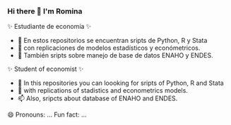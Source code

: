 ### Hi there 👋 I'm Romina 

✨ Estudiante de economía ✨

- 🔭 En estos repositorios se encuentran sripts de Python, R y Stata
- 🌱 con replicaciones de modelos estadísticos y económetricos. 
- 👯 También sripts sobre manejo de base de datos ENAHO y ENDES.

✨ Student of economist  ✨

- 🤔 In this repositories you can loooking for sripts of Python, R and Stata
- 💬 with replications of stadistics and econometrics models.
- 📫 Also, sripcts about database of ENAHO and ENDES.


😄 Pronouns: ...
 Fun fact: ...

